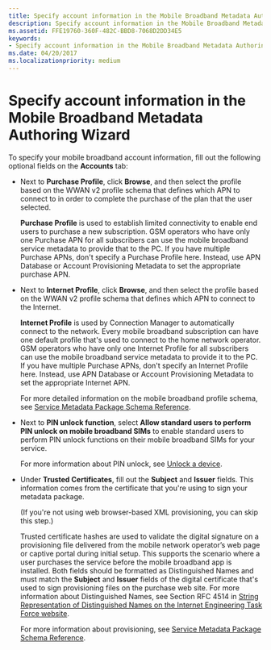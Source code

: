 ```yaml
---
title: Specify account information in the Mobile Broadband Metadata Authoring Wizard
description: Specify account information in the Mobile Broadband Metadata Authoring Wizard
ms.assetid: FFE19760-360F-482C-BBD8-7068D2DD34E5
keywords:
- Specify account information in the Mobile Broadband Metadata Authoring Wizard
ms.date: 04/20/2017
ms.localizationpriority: medium
---
```


# Specify account information in the Mobile Broadband Metadata Authoring Wizard


To specify your mobile broadband account information, fill out the following optional fields on the **Accounts** tab:

-   Next to **Purchase Profile**, click **Browse**, and then select the profile based on the WWAN v2 profile schema that defines which APN to connect to in order to complete the purchase of the plan that the user selected.

    **Purchase Profile** is used to establish limited connectivity to enable end users to purchase a new subscription. GSM operators who have only one Purchase APN for all subscribers can use the mobile broadband service metadata to provide that to the PC. If you have multiple Purchase APNs, don't specify a Purchase Profile here. Instead, use APN Database or Account Provisioning Metadata to set the appropriate purchase APN.

-   Next to **Internet Profile**, click **Browse**, and then select the profile based on the WWAN v2 profile schema that defines which APN to connect to the Internet.

    **Internet Profile** is used by Connection Manager to automatically connect to the network. Every mobile broadband subscription can have one default profile that's used to connect to the home network operator. GSM operators who have only one Internet Profile for all subscribers can use the mobile broadband service metadata to provide it to the PC. If you have multiple Purchase APNs, don't specify an Internet Profile here. Instead, use APN Database or Account Provisioning Metadata to set the appropriate Internet APN.

    For more detailed information on the mobile broadband profile schema, see [Service Metadata Package Schema Reference](https://docs.microsoft.com/windows-hardware/drivers/mobilebroadband/service-metadata-package-schema-reference).

-   Next to **PIN unlock function**, select **Allow standard users to perform PIN unlock on mobile broadband SIMs** to enable standard users to perform PIN unlock functions on their mobile broadband SIMs for your service.

    For more information about PIN unlock, see [Unlock a device](https://docs.microsoft.com/windows-hardware/drivers/mobilebroadband/unlock-a-device).

-   Under **Trusted Certificates**, fill out the **Subject** and **Issuer** fields. This information comes from the certificate that you're using to sign your metadata package.

    (If you're not using web browser-based XML provisioning, you can skip this step.)

    Trusted certificate hashes are used to validate the digital signature on a provisioning file delivered from the mobile network operator’s web page or captive portal during initial setup. This supports the scenario where a user purchases the service before the mobile broadband app is installed. Both fields should be formatted as Distinguished Names and must match the **Subject** and **Issuer** fields of the digital certificate that's used to sign provisioning files on the purchase web site. For more information about Distinguished Names, see Section RFC 4514 in [String Representation of Distinguished Names on the Internet Engineering Task Force website](https://www.ietf.org/rfc/rfc4514.txt).

    For more information about provisioning, see [Service Metadata Package Schema Reference](https://docs.microsoft.com/windows-hardware/drivers/mobilebroadband/service-metadata-package-schema-reference).

 

 





